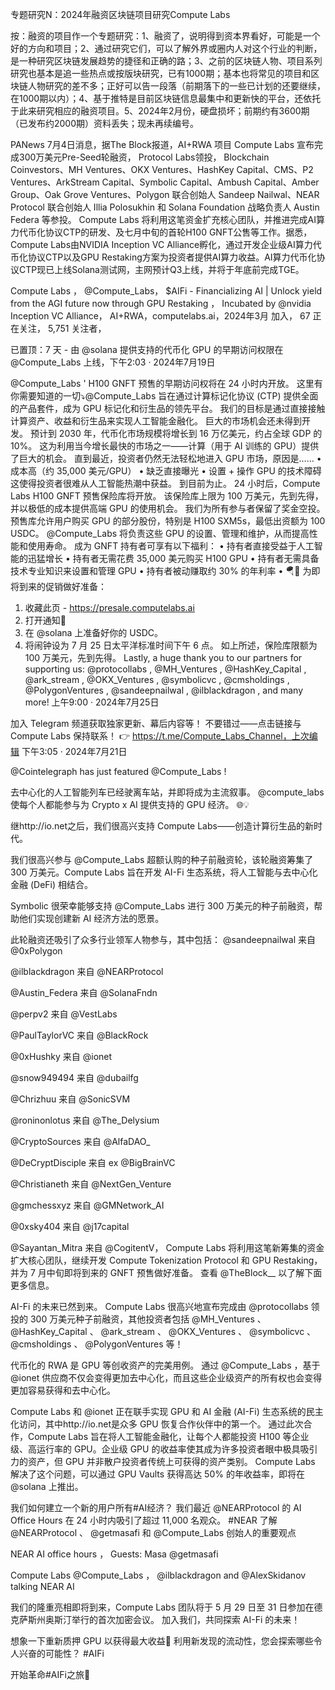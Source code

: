 专题研究N：2024年融资区块链项目研究Compute Labs

按：融资的项目作一个专题研究：1、融资了，说明得到资本界看好，可能是一个好的方向和项目；2、通过研究它们，可以了解外界或圈内人对这个行业的判断，是一种研究区块链发展趋势的捷径和正确的路；3、之前的区块链人物、项目系列研究也基本是追一些热点或按版块研究，已有1000期；基本也将常见的项目和区块链人物研究的差不多；正好可以告一段落（前期落下的一些已计划的还要继续，在1000期以内）；4、基于推特是目前区块链信息最集中和更新快的平台，还依托于此来研究相应的融资项目。5、2024年2月份，硬盘损坏；前期约有3600期（已发布约2000期）资料丢失；现未再续编号。

PANews 7月4日消息，据The Block报道，AI+RWA 项目 Compute Labs 宣布完成300万美元Pre-Seed轮融资， Protocol Labs领投， Blockchain Coinvestors、MH Ventures、OKX Ventures、HashKey Capital、CMS、P2 Ventures、ArkStream Capital、Symbolic Capital、Ambush Capital、Amber Group、Oak Grove Ventures、Polygon 联合创始人 Sandeep Nailwal、NEAR Protocol 联合创始人 Illia Polosukhin 和 Solana Foundation 战略负责人 Austin Federa 等参投。
Compute Labs 将利用这笔资金扩充核心团队，并推进完成AI算力代币化协议CTP的研发、及七月中旬的首轮H100 GNFT公售等工作。据悉，Compute Labs由NVIDIA Inception VC Alliance孵化，通过开发企业级AI算力代币化协议CTP以及GPU Restaking方案为投资者提供AI算力收益。AI算力代币化协议CTP现已上线Solana测试网，主网预计Q3上线，并将于年底前完成TGE。

Compute Labs
，
@Compute_Labs，
$AIFi - Financializing AI | Unlock yield from the AGI future now through GPU Restaking
，
Incubated by 
@nvidia
 Inception VC Alliance，
AI+RWA，computelabs.ai，2024年3月 加入，
67 正在关注，
5,751 关注者，


已置顶：7 天 - 由
@solana
提供支持的代币化 GPU 的早期访问权限在
@Compute_Labs
上线，下午2:03 · 2024年7月19日

@Compute_Labs
 ' H100 GNFT 预售的早期访问权将在 24 小时内开放。
这里有你需要知道的一切⤵️@Compute_Labs
旨在通过计算标记化协议 (CTP) 提供全面的产品套件，成为 GPU 标记化和衍生品的领先平台。
我们的目标是通过直接接触计算资产、收益和衍生品来实现人工智能金融化。
巨大的市场机会还未得到开发。
预计到 2030 年，代币化市场规模将增长到 16 万亿美元，约占全球 GDP 的 10%。
这为利用当今增长最快的市场之一——计算（用于 AI 训练的 GPU）提供了巨大的机会。
直到最近，投资者仍然无法轻松地进入 GPU 市场，原因是……
• 成本高（约 35,000 美元/GPU）
• 缺乏直接曝光
• 设置 + 操作 GPU 的技术障碍
这使得投资者很难从人工智能热潮中获益。
到目前为止。
24 小时后，Compute Labs H100 GNFT 预售保险库将开放。
该保险库上限为 100 万美元，先到先得，并以极低的成本提供高端 GPU 的使用机会。
我们为所有参与者保留了奖金空投。
预售库允许用户购买 GPU 的部分股份，特别是 H100 SXM5s，最低出资额为 100 USDC。
@Compute_Labs
将负责这些 GPU 的设置、管理和维护，从而提高性能和使用寿命。
成为 GNFT 持有者可享有以下福利：
• 持有者直接受益于人工智能的迅猛增长
• 持有者无需花费 35,000 美元购买 H100 GPU
• 持有者无需具备技术专业知识来设置和管理 GPU
• 持有者被动赚取约 30% 的年利率
• 🪂🤫
为即将到来的促销做好准备：
1. 收藏此页 - https://presale.computelabs.ai
2. 打开通知🔔
3. 在
@solana
上准备好你的 USDC。
4. 将闹钟设为 7 月 25 日太平洋标准时间下午 6 点。
如上所述，保险库限额为 100 万美元，先到先得。
Lastly, a huge thank you to our partners for supporting us: 
@protocollabs
, 
@MH_Ventures
, 
@HashKey_Capital
, 
@ark_stream
, 
@OKX_Ventures
, 
@symbolicvc
, 
@cmsholdings
, 
@PolygonVentures
, 
@sandeepnailwal
, 
@ilblackdragon
, and many more!
上午9:00 · 2024年7月25日

加入 Telegram 频道获取独家更新、幕后内容等！
不要错过——点击链接与 Compute Labs 保持联系！ 👉 https://t.me/Compute_Labs_Channel，上次编辑
下午3:05 · 2024年7月21日

 
@Cointelegraph
 has just featured 
@Compute_Labs
!

去中心化的人工智能列车已经驶离车站，并即将成为主流叙事。
@compute_labs
使每个人都能参与为 Crypto x AI 提供支持的 GPU 经济。 🌐💡


继http://io.net之后，我们很高兴支持 Compute Labs——创造计算衍生品的新时代。

我们很高兴参与
@Compute_Labs
超额认购的种子前融资轮，该轮融资筹集了 300 万美元。Compute Labs 旨在开发 AI-Fi 生态系统，将人工智能与去中心化金融 (DeFi) 相结合。

Symbolic 很荣幸能够支持
@Compute_Labs
进行 300 万美元的种子前融资，帮助他们实现创建新 AI 经济方法的愿景。

此轮融资还吸引了众多行业领军人物参与，其中包括：
@sandeepnailwal
来自
@0xPolygon

@ilblackdragon
来自
@NEARProtocol

@Austin_Federa
来自
@SolanaFndn

@perpv2
来自
@VestLabs

@PaulTaylorVC
来自
@BlackRock

@0xHushky
来自
@ionet

@snow949494
来自
@dubailfg

@Chrizhuu
来自
@SonicSVM

@roninonlotus
来自
@The_Delysium

@CryptoSources
来自
@AlfaDAO_

@DeCryptDisciple
来自 ex 
@BigBrainVC

@Christianeth
来自
@NextGen_Venture

@gmchessxyz
来自
@GMNetwork_AI

@0xsky404
来自
@j17capital

@Sayantan_Mitra
来自
@CogitentV，
Compute Labs 将利用这笔新筹集的资金扩大核心团队，继续开发 Compute Tokenization Protocol 和 GPU Restaking，并为 7 月中旬即将到来的 GNFT 预售做好准备。
查看
@TheBlock__
以了解下面更多信息。

AI-Fi 的未来已然到来。
Compute Labs 很高兴地宣布完成由
@protocollabs
领投的 300 万美元种子前融资，其他投资者包括
@MH_Ventures
 、 
@HashKey_Capital
 、 
@ark_stream
 、 
@OKX_Ventures
 、 
@symbolicvc
 、 
@cmsholdings
 、 
@PolygonVentures
等！

代币化的 RWA 是 GPU 等创收资产的完美用例。
通过
@Compute_Labs
 ，基于
@ionet
供应商不仅会变得更加去中心化，而且这些企业级资产的所有权也会变得更加容易获得和去中心化。

Compute Labs 和
@ionet
正在联手实现 GPU 和 AI 金融 (AI-Fi) 生态系统的民主化访问，其中http://io.net是众多 GPU 恢复合作伙伴中的第一个。
通过此次合作，Compute Labs 旨在将人工智能金融化，让每个人都能投资 H100 等企业级、高运行率的 GPU。企业级 GPU 的收益率使其成为许多投资者眼中极具吸引力的资产，但 GPU 并非散户投资者传统上可获得的资产类别。
Compute Labs 解决了这个问题，可以通过 GPU Vaults 获得高达 50% 的年收益率，即将在
@solana
上推出。

我们如何建立一个新的用户所有#AI经济？
我们最近
@NEARProtocol
的 AI Office Hours 在 24 小时内吸引了超过 11,000 名观众。 #NEAR
了解
@NEARProtocol
 、 
@getmasafi
和
@Compute_Labs
创始人的重要观点

NEAR AI office hours
，
Guests:
Masa 
@getmasafi
 
Compute Labs 
@Compute_Labs
 ，
@ilblackdragon
 and 
@AlexSkidanov
 talking NEAR AI

我们的隆重亮相即将到来，Compute Labs 团队将于 5 月 29 日至 31 日参加在德克萨斯州奥斯汀举行的首次加密会议。
加入我们，共同探索 AI-Fi 的未来！

想象一下重新质押 GPU 以获得最大收益💸
利用新发现的流动性，您会探索哪些令人兴奋的可能性？ #AIFi 

开始革命#AIFi之旅🚀

